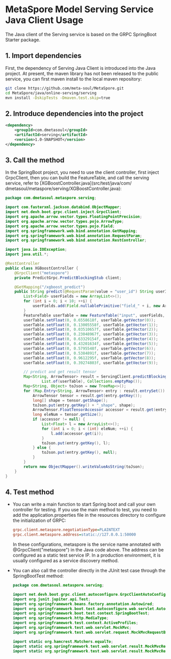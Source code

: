 # MetaSpore Model Serving Service Java Client Usage

The Java client of the Serving service is based on the GRPC SpringBoot Starter package.

## 1. Import dependencies
First, the dependency of Serving Java Client is introduced into the Java project. At present, the maven library has not been released to the public service, you can first maven install to the local maven repository:
```bash
git clone https://github.com/meta-soul/MetaSpore.git
cd MetaSpore/java/online-serving/serving
mvn install -DskipTests -Dmaven.test.skip=true
````

## 2. Introduce dependencies into the project
````xml
<dependency>
    <groupId>com.dmetasoul</groupId>
    <artifactId>serving</artifactId>
    <version>1.0-SNAPSHOT</version>
</dependency>
````

## 3. Call the method
In the SpringBoot project, you need to use the client controller, first inject GrpcClient, then you can build the FeatureTable, and call the serving service, refer to [XGBoostController.java](src/test/java/com/ dmetasoul/metaspore/serving/XGBoostController.java):

```java
package com.dmetasoul.metaspore.serving;

import com.fasterxml.jackson.databind.ObjectMapper;
import net.devh.boot.grpc.client.inject.GrpcClient;
import org.apache.arrow.vector.types.FloatingPointPrecision;
import org.apache.arrow.vector.types.pojo.ArrowType;
import org.apache.arrow.vector.types.pojo.Field;
import org.springframework.web.bind.annotation.GetMapping;
import org.springframework.web.bind.annotation.RequestParam;
import org.springframework.web.bind.annotation.RestController;

import java.io.IOException;
import java.util.*;

@RestController
public class XGBoostController {
    @GrpcClient("metaspore")
    private PredictGrpc.PredictBlockingStub client;

    @GetMapping("/xgboost_predict")
    public String predict(@RequestParam(value = "user_id") String userId) throws IOException {
        List<Field> userFields = new ArrayList<>();
        for (int i = 0; i < 10; ++i) {
            userFields.add(Field.nullablePrimitive("field_" + i, new ArrowType.FloatingPoint(FloatingPointPrecision.SINGLE)));
        }
        FeatureTable userTable = new FeatureTable("input", userFields, ArrowAllocator.getAllocator());
        userTable.setFloat(0, 0.6558618f, userTable.getVector(0));
        userTable.setFloat(0, 0.13005558f, userTable.getVector(1));
        userTable.setFloat(0, 0.03510657f, userTable.getVector(2));
        userTable.setFloat(0, 0.23048967f, userTable.getVector(3));
        userTable.setFloat(0, 0.63329154f, userTable.getVector(4));
        userTable.setFloat(0, 0.43201634f, userTable.getVector(5));
        userTable.setFloat(0, 0.5795548f, userTable.getVector(6));
        userTable.setFloat(0, 0.5384891f, userTable.getVector(7));
        userTable.setFloat(0, 0.9612295f, userTable.getVector(8));
        userTable.setFloat(0, 0.39274803f, userTable.getVector(9));

        // predict and get result tensor
        Map<String, ArrowTensor> result = ServingClient.predictBlocking(client, "xgboost_model",
                List.of(userTable), Collections.emptyMap());
        Map<String, Object> toJson = new TreeMap<>();
        for (Map.Entry<String, ArrowTensor> entry : result.entrySet()) {
            ArrowTensor tensor = result.get(entry.getKey());
            long[] shape = tensor.getShape();
            toJson.put(entry.getKey() + "_shape", shape);
            ArrowTensor.FloatTensorAccessor accessor = result.get(entry.getKey()).getFloatData();
            long eleNum = tensor.getSize();
            if (accessor != null) {
                List<Float> l = new ArrayList<>();
                for (int i = 0; i < (int) eleNum; ++i) {
                    l.add(accessor.get(i));
                }
                toJson.put(entry.getKey(), l);
            } else {
                toJson.put(entry.getKey(), null);
            }
        }
        return new ObjectMapper().writeValueAsString(toJson);
    }
}
```

## 4. Test method
- You can write a main function to start Spring boot and call your own controller for testing. If you use the main method to test, you need to add the application.properties file in the resources directory to configure the initialization of GRPC:
    ````ini
    grpc.client.metaspore.negotiationType=PLAINTEXT
    grpc.client.metaspore.address=static://127.0.0.1:50000
    ````

    In these configurations, metaspore is the service name annotated with @GrpcClient("metaspore") in the Java code above. The address can be configured as a static test service IP. In a production environment, it is usually configured as a service discovery method.
- You can also call the controller directly in the JUnit test case through the SpringBootTest method:
    ````java
    package com.dmetasoul.metaspore.serving;

    import net.devh.boot.grpc.client.autoconfigure.GrpcClientAutoConfiguration;
    import org.junit.jupiter.api.Test;
    import org.springframework.beans.factory.annotation.Autowired;
    import org.springframework.boot.test.autoconfigure.web.servlet.AutoConfigureMockMvc;
    import org.springframework.boot.test.context.SpringBootTest;
    import org.springframework.http.MediaType;
    import org.springframework.test.context.ActiveProfiles;
    import org.springframework.test.web.servlet.MockMvc;
    import org.springframework.test.web.servlet.request.MockMvcRequestBuilders;

    import static org.hamcrest.Matchers.equalTo;
    import static org.springframework.test.web.servlet.result.MockMvcResultMatchers.content;
    import static org.springframework.test.web.servlet.result.MockMvcResultMatchers.stat